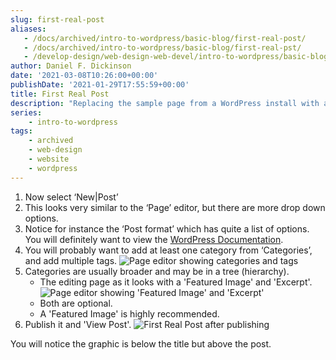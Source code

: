 ```yaml
---
slug: first-real-post
aliases:
   - /docs/archived/intro-to-wordpress/basic-blog/first-real-post/
   - /docs/archived/intro-to-wordpress/basic-blog/first-real-pst/
   - /develop-design/web-design-web-devel/intro-to-wordpress/basic-blog/first-real-post/
author: Daniel F. Dickinson
date: '2021-03-08T10:26:00+00:00'
publishDate: '2021-01-29T17:55:59+00:00'
title: First Real Post
description: "Replacing the sample page from a WordPress install with a real page"
series:
    - intro-to-wordpress
tags:
    - archived
    - web-design
    - website
    - wordpress
---
```


1. Now select ‘New|Post’
2. This looks very similar to the ‘Page’ editor, but there are more drop down options.
3. Notice for instance the ‘Post format’ which has quite a list of options. You will definitely want to view the [WordPress Documentation](https://wordpress.org/support/).
4. You will probably want to add at least one category from ‘Categories’, and add multiple tags.
   ![Page editor showing categories and tags](../../../assets/images/2021/01/index-40_1-png-1.png)
5. Categories are usually broader and may be in a tree (hierarchy).
   * The editing page as it looks with a 'Featured Image' and 'Excerpt'.
     ![Page editor showing 'Featured Image' and 'Excerpt'](../../../assets/images/2021/01/index-40_2-png-1-1024x679.png)
   * Both are optional.
   * A 'Featured Image' is highly recommended.
6. Publish it and 'View Post'.
   ![First Real Post after publishing](../../../assets/images/2021/01/index-41_1-png-1-1024x895.png)

You will notice the graphic is below the title but above the post.
